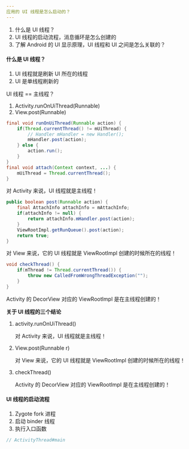 ```yaml
---
应用的 UI 线程是怎么启动的？
---
```


1. 什么是 UI 线程？
2. UI 线程的启动流程，消息循环是怎么创建的
3. 了解 Android 的 UI 显示原理，UI 线程和 UI 之间是怎么关联的？

#### 什么是 UI 线程？

1. UI 线程就是刷新 UI 所在的线程
2. UI 是单线程刷新的

UI 线程 == 主线程？

1. Activity.runOnUiThread(Runnable)
2. View.post(Runnable)

```java
final void runOnUiThread(Runnable action) {
	if(Thread.currentThread() != mUiThread) {
        // Handler mHandler = new Handler();
		mHandler.post(action);
	} else {
		action.run();
	}
}
final void attach(Context context, ...) {
    mUiThread = Thread.currentThread();
}
```

对 Activity 来说，UI 线程就是主线程！

```java
public boolean post(Runnable action) {
	final AttachInfo attachInfo = mAttachInfo;
	if(attachInfo != null) {
		return attachInfo.mHandler.post(action);
	}
	ViewRootImpl.getRunQueue().post(action);
	return true;
}
```

对 View 来说，它的 UI 线程就是 ViewRootImpl 创建的时候所在的线程！

```java
void checkThread() {
	if(mThread != Thread.currentThread()) {
		throw new CalledFromWrongThreadException("");
	}
}
```

Activity 的 DecorView 对应的 ViewRootImpl 是在主线程创建的！

**关于 UI 线程的三个结论**

1. activity.runOnUiThread()

   对 Activity 来说，UI 线程就是主线程！

2. View.post(Runnable r)

   对 View 来说，它的 UI 线程就是 ViewRootImpl 创建的时候所在的线程！

3. checkThread()

   Activity 的 DecorView 对应的 ViewRootImpl 是在主线程创建的！

#### UI 线程的启动流程

1. Zygote fork 进程
2. 启动 binder 线程
3. 执行入口函数

```java
// ActivityThread#main

```

